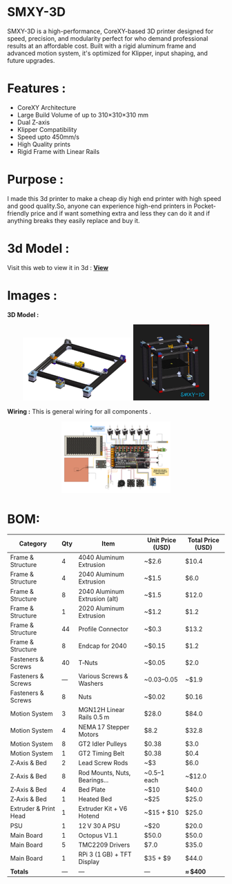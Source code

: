 # SMXY-3D
SMXY-3D is a high-performance, CoreXY-based 3D printer designed for speed, precision, and modularity perfect for who demand professional results at an affordable cost. Built with a rigid aluminum frame and advanced motion system, it's optimized for Klipper, input shaping, and future upgrades.

# Features :
- CoreXY Architecture
- Large Build Volume of up to 310×310×310 mm
- Dual Z-axis
- Klipper Compatibility
- Speed upto 450mm/s
- High Quality prints
- Rigid Frame with Linear Rails

# Purpose :
I made this 3d printer to make a cheap diy high end printer with high speed and good quality.So, anyone can experience high-end printers in Pocket-friendly price and if want something extra and less they can do it and if anything breaks they easily replace and buy it.

# 3d Model :
Visit this web to view it in 3d : 
<a href="https://grabcad.com/library/smxy-3d-1" > **View** </a>

# Images :
**3D Model :**
<p align="center">
  <img src="Images/Top Gantry.jpeg" width="50%" />
  <img src="Images/Full Assembly.jpeg" width="35%" />
</p>

**Wiring :**
This is general wiring for all components .
<p align="center">
  <img src="Wiring.png" width="50%" />
</p>

# BOM:
| Category              | Qty | Item                          | Unit Price (USD) | Total Price (USD) |
|-----------------------|-----|-------------------------------|------------------|-------------------|
| Frame & Structure     | 4   | 4040 Aluminum Extrusion       | ~$2.6            | $10.4             |
| Frame & Structure     | 4   | 2040 Aluminum Extrusion       | ~$1.5            | $6.0              |
| Frame & Structure     | 8   | 2040 Aluminum Extrusion (alt) | ~$1.5            | $12.0             |
| Frame & Structure     | 1   | 2020 Aluminum Extrusion       | ~$1.2            | $1.2              |
| Frame & Structure     | 44  | Profile Connector             | ~$0.3            | $13.2             |
| Frame & Structure     | 8   | Endcap for 2040               | ~$0.15           | $1.2              |
| Fasteners & Screws    | 40  | T‑Nuts                        | ~$0.05           | $2.0              |
| Fasteners & Screws    | —   | Various Screws & Washers      | ~$0.03–$0.05     | ~$1.9             |
| Fasteners & Screws    | 8   | Nuts                          | ~$0.02           | $0.16             |
| Motion System         | 3   | MGN12H Linear Rails 0.5 m     | $28.0            | $84.0             |
| Motion System         | 4   | NEMA 17 Stepper Motors        | $8.2             | $32.8             |
| Motion System         | 8   | GT2 Idler Pulleys             | $0.38            | $3.0              |
| Motion System         | 1   | GT2 Timing Belt               | $0.38            | $0.4              |
| Z‑Axis & Bed          | 2   | Lead Screw Rods               | ~$3              | $6.0              |
| Z‑Axis & Bed          | 8   | Rod Mounts, Nuts, Bearings... | ~$0.5–$1 each    | ~$12.0            |
| Z‑Axis & Bed          | 4   | Bed Plate                     | ~$10             | $40.0             |
| Z‑Axis & Bed          | 1   | Heated Bed                    | ~$25             | $25.0             |
| Extruder & Print Head | 1   | Extruder Kit + V6 Hotend      | ~$15 + $10       | $25.0             |
| PSU                   | 1   | 12 V 30 A PSU                 | ~$20             | $20.0             |
| Main Board            | 1   | Octopus V1.1                  | $50.0            | $50.0             |
| Main Board            | 5   | TMC2209 Drivers               | $7.0             | $35.0             |
| Main Board            | 1   | RPi 3 (1 GB) + TFT Display    | $35 + $9         | $44.0             |
| **Totals**            | —   | —                             | —                | **≈ $400**         |

